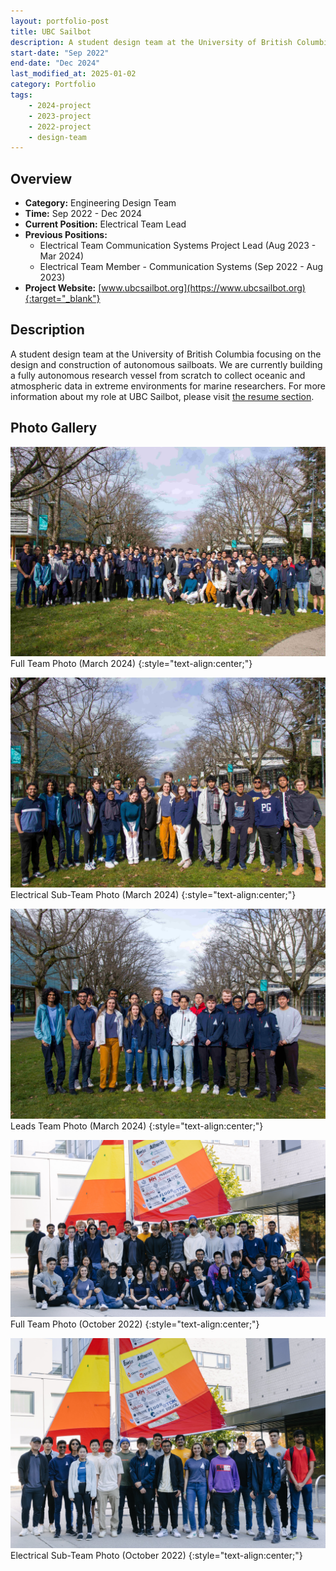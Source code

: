 ```yaml
---
layout: portfolio-post
title: UBC Sailbot
description: A student design team at the University of British Columbia focusing on the design and construction of autonomous sailboats. We are currently building a fully autonomous research vessel from scratch to collect oceanic and atmospheric data in extreme environments for marine researchers. For more information about my role at UBC Sailbot, please visit the resume section. 
start-date: "Sep 2022"
end-date: "Dec 2024"
last_modified_at: 2025-01-02
category: Portfolio
tags:
    - 2024-project
    - 2023-project
    - 2022-project
    - design-team
---
```


## Overview
- **Category:** Engineering Design Team
- **Time:** Sep 2022 - Dec 2024
- **Current Position:** Electrical Team Lead
- **Previous Positions:**
    - Electrical Team Communication Systems Project Lead (Aug 2023 - Mar 2024)
    - Electrical Team Member - Communication Systems (Sep 2022 - Aug 2023) 
- **Project Website:** [www.ubcsailbot.org](https://www.ubcsailbot.org){:target="_blank"}

## Description
A student design team at the University of British Columbia focusing on the design and construction of autonomous sailboats. We are currently building a fully autonomous research vessel from scratch to collect oceanic and atmospheric data in extreme environments for marine researchers. For more information about my role at UBC Sailbot, please visit [the resume section](/resume). 

## Photo Gallery
![IMAGE: Full Team Photo (March 2024)](/portfolio/assets/sailbot/team24.jpg)
Full Team Photo (March 2024)
{:style="text-align:center;"}

![IMAGE: Electrical Sub-Team Photo (March 2024)](/portfolio/assets/sailbot/elec24.jpg)
Electrical Sub-Team Photo (March 2024)
{:style="text-align:center;"}


![IMAGE: Leads Team Photo (March 2024)](/portfolio/assets/sailbot/leads24.jpg)
Leads Team Photo (March 2024)
{:style="text-align:center;"}


![IMAGE: Full Team Photo (October 2022)](/portfolio/assets/sailbot/team.jpg)
Full Team Photo (October 2022)
{:style="text-align:center;"}


![IMAGE: Electrical Sub-Team Photo (October 2022)](/portfolio/assets/sailbot/elec.jpg)
Electrical Sub-Team Photo (October 2022)
{:style="text-align:center;"}
